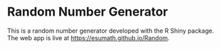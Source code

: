 # Random Number Generator
This is a random number generator developed with the R Shiny package.
The web app is live at https://esumath.github.io/Random.